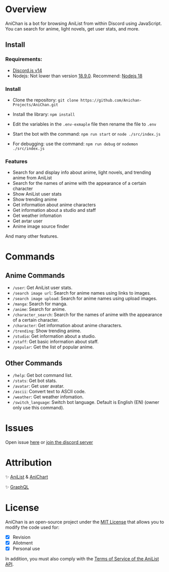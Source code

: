 # Overview

AniChan is a bot for browsing AniList from within Discord using JavaScript. You can search for anime, light novels, get user stats, and more.

## Install

### Requirements:
- [Discord.js v14](https://www.npmjs.com/package/discord.js/v/14.11.0)
- Nodejs: Not lower than version [18.9.0](https://nodejs.org/download/release/v18.9.0/). Recommend: [Nodejs 18](https://nodejs.org/download/release/latest-hydrogen/)

### Install
- Clone the repository: `git clone https://github.com/Anichan-Projects/AniChan.git`

- Install the library: `npm install`

- Edit the variables in the `.env-exmaple` file then rename the file to `.env`

- Start the bot with the command: `npm run start` or `node ./src/index.js`

- For debugging: use the command: `npm run debug` or `nodemon ./src/index.js`

### Features

- Search for and display info about anime, light novels, and trending anime from AniList
- Search for the names of anime with the appearance of a certain character
- Show AniList user stats
- Show trending anime
- Get information about anime characters
- Get information about a studio and staff
- Get weather infomation
- Get avtar user
- Anime image source finder

And many other features.

# Commands
## Anime Commands
- `/user`: Get AniList user stats.
- `/search image url`: Search for anime names using links to images.
- `/search image upload`: Search for anime names using upload images.
- `/manga`: Search for manga.
- `/anime`: Search for anime.
- `/character_search`: Search for the names of anime with the appearance of a certain character.
- `/character`: Get information about anime characters.
- `/trending`: Show trending anime.
- `/studio`: Get information about a studio.
- `/staff`: Get basic information about staff.
- `/popular`: Get the list of popular anime.

## Other Commands
- `/help`: Get bot command list.
- `/stats`: Get bot stats.
- `/avatar`: Get user avatar.
- `/ascii`: Convert text to ASCII code.
- `/weather`: Get weather infomation.
- `/switch_language`: Switch bot language. Default is English (EN) (owner only use this command).

# Issues

Open issue [here](https://github.com/Anichan-Projects/AniChan/issues) or [join the discord server](https://discord.gg/PE29XWTTc5)

# Attribution

✨ [AniList](https://anilist.co) & [AniChart](https://anichart.net)

✨ [GraphQL](https://graphql.org)


# License

AniChan is an open-source project under the [MIT License](https://en.wikipedia.org/wiki/MIT_License) that allows you to modify the code used for:

- [x] Revision
- [x] Allotment
- [x] Personal use

In addition, you must also comply with the [Terms of Service of the AniList API](https://anilist.gitbook.io/anilist-apiv2-docs/overview/overview).
